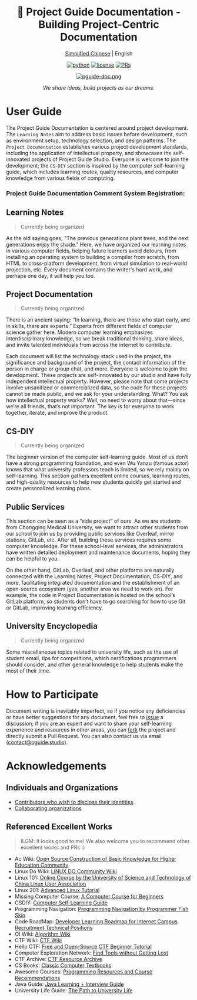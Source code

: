 <div align="center">

# 🌱 Project Guide Documentation - Building Project-Centric Documentation

[Simplified Chinese](https://github.com/PGuideDev/PGuide-Docs/blob/master/README.md) | English

[![python](https://img.shields.io/badge/-VuePress-blue?logo=vue&logoColor=white)](https://github.com/pre-commit/pre-commit)
[![license](https://img.shields.io/github/license/PGuideDev/PGuide-Docs)](https://img.shields.io/github/license/PGuideDev/PGuide-Docs)
[![PRs](https://img.shields.io/badge/PRs-welcome-brightgreen.svg)](https://github.com/PGuideDev/PGuide-Docs/pulls)

[![pguide-doc.png](docs/.vuepress/public/src/pguide-doc.png)](https://docs.pguide.cloud/)

_We share ideas, build projects as our dreams._

</div>

# User Guide

The Project Guide Documentation is centered around project development. The `Learning Notes` aim to address basic issues before development, such as environment setup, technology selection, and design patterns. The `Project Documentation` establishes various project development standards, including the application of intellectual property, and showcases the self-innovated projects of Project Guide Studio. Everyone is welcome to join the development; the `CS-DIY` section is inspired by the computer self-learning guide, which includes learning routes, quality resources, and computer knowledge from various fields of computing.

### Project Guide Documentation Comment System Registration:

## Learning Notes

> Currently being organized

As the old saying goes, "The previous generations plant trees, and the next generations enjoy the shade." Here, we have organized our learning notes in various computer fields, helping future learners avoid detours, from installing an operating system to building a compiler from scratch, from HTML to cross-platform development, from virtual simulation to real-world projection, etc. Every document contains the writer's hard work, and perhaps one day, it will help you too.

## Project Documentation

> Currently being organized

There is an ancient saying: “In learning, there are those who start early, and in skills, there are experts.” Experts from different fields of computer science gather here. Modern computer learning emphasizes interdisciplinary knowledge, so we break traditional thinking, share ideas, and invite talented individuals from across the internet to contribute.

Each document will list the technology stack used in the project, the significance and background of the project, the contact information of the person in charge or group chat, and more. Everyone is welcome to join the development. These projects are self-innovated by our studio and have fully independent intellectual property. However, please note that some projects involve unsanitized or commercialized data, so the code for these projects cannot be made public, and we ask for your understanding. What? You ask how intellectual property works? Well, no need to worry about that—since we’re all friends, that’s not important. The key is for everyone to work together, iterate, and improve the product.

## CS-DIY

> Currently being organized

The beginner version of the computer self-learning guide. Most of us don’t have a strong programming foundation, and even Wu Yanzu (famous actor) knows that what university professors teach is limited, so we rely mainly on self-learning. This section gathers excellent online courses, learning routes, and high-quality resources to help new students quickly get started and create personalized learning plans.

## Public Services

This section can be seen as a “side project” of ours. As we are students from Chongqing Medical University, we want to attract other students from our school to join us by providing public services like Overleaf, mirror stations, GitLab, etc. After all, building these services requires some computer knowledge. For these school-level services, the administrators have written detailed deployment and maintenance documents, hoping they can be helpful to you.

On the other hand, GitLab, Overleaf, and other platforms are naturally connected with the Learning Notes, Project Documentation, CS-DIY, and more, facilitating integrated documentation and the establishment of an open-source ecosystem (yes, another area we need to work on). For example, the code in Project Documentation is hosted on the school’s GitLab platform, so students don’t have to go searching for how to use Git or GitLab, improving learning efficiency.

## University Encyclopedia

> Currently being organized

Some miscellaneous topics related to university life, such as the use of student email, tips for competitions, which certifications programmers should consider, and other general knowledge to help students make the most of their time.

# How to Participate

Document writing is inevitably imperfect, so if you notice any deficiencies or have better suggestions for any document, feel free to [issue](https://github.com/PGuideDev/PGuide-Docs/issues) a discussion; if you are an expert and want to share your self-learning experience and resources in other areas, you can [fork](https://github.com/PGuideDev/PGuide-Docs/fork) the project and directly submit a Pull Request. You can also contact us via email (contact@pguide.studio).

# Acknowledgements

## Individuals and Organizations

- [Contributors who wish to disclose their identities](https://docs.pguide.cloud/friends/persons/)
- [Collaborating organizations](https://docs.pguide.cloud/friends/organizations/)

## Referenced Excellent Works

> ILGM: It looks good to me! We also welcome you to recommend other excellent works and PRs :)

- Ac Wiki: [Open Source Construction of Basic Knowledge for Higher Education Community](https://ac-wiki.org/)
- Linux Do Wiki: [LINUX DO Community Wiki](https://wiki.linux.do/)
- Linux 101: [Online Course by the University of Science and Technology of China Linux User Association](https://101.lug.ustc.edu.cn/)
- Linux 201: [Advanced Linux Tutorial](https://201.ustclug.org/)
- Missing Computer Course: [A Computer Course for Beginners](https://www.criwits.top/missing/)
- CSDIY: [Computer Self-Learning Guide](https://csdiy.wiki/)
- Programming Navigation: [Programming Navigation by Programmer Fish Skin](https://www.codefather.cn/course/1789189862986850306)
- Code RoadMap: [Developer Learning Roadmap for Internet Campus Recruitment Technical Positions](https://github.com/forthespada/developer-roadmap-zh-CN)
- OI Wiki: [Algorithm Wiki](https://oi.wiki/)
- CTF Wiki: [CTF Wiki](https://ctf-wiki.org/)
- Hello CTF: [Free and Open-Source CTF Beginner Tutorial](https://hello-ctf.com/)
- Computer Exploration Network: [Find Tools without Getting Lost](https://www.cyhaoka.vip/)
- CTF Archive: [CTF Resource Archive](https://github.com/CTF-Archives)
- CS Books: [Classic Computer Textbooks](https://github.com/forthespada/CS-Books)
- Awesome Courses: [Programming Resources and Course Recommendations](https://github.com/forthespada/Awsome-Courses)
- Java Guide: [Java Learning + Interview Guide](https://javaguide.cn/)
- University Life Guide: [The Path to University Life](https://colleges.chat/)
